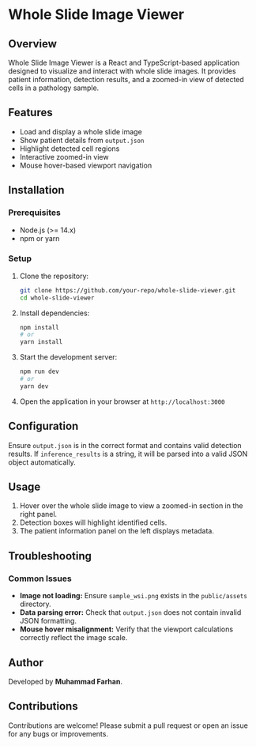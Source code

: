 # Whole Slide Image Viewer

## Overview
Whole Slide Image Viewer is a React and TypeScript-based application designed to visualize and interact with whole slide images. It provides patient information, detection results, and a zoomed-in view of detected cells in a pathology sample.

## Features
- Load and display a whole slide image
- Show patient details from `output.json`
- Highlight detected cell regions
- Interactive zoomed-in view
- Mouse hover-based viewport navigation

## Installation
### Prerequisites
- Node.js (>= 14.x)
- npm or yarn

### Setup
1. Clone the repository:
   ```sh
   git clone https://github.com/your-repo/whole-slide-viewer.git
   cd whole-slide-viewer
   ```
2. Install dependencies:
   ```sh
   npm install
   # or
   yarn install
   ```
3. Start the development server:
   ```sh
   npm run dev
   # or
   yarn dev
   ```
4. Open the application in your browser at `http://localhost:3000`


## Configuration
Ensure `output.json` is in the correct format and contains valid detection results. If `inference_results` is a string, it will be parsed into a valid JSON object automatically.

## Usage
1. Hover over the whole slide image to view a zoomed-in section in the right panel.
2. Detection boxes will highlight identified cells.
3. The patient information panel on the left displays metadata.

## Troubleshooting
### Common Issues
- **Image not loading:** Ensure `sample_wsi.png` exists in the `public/assets` directory.
- **Data parsing error:** Check that `output.json` does not contain invalid JSON formatting.
- **Mouse hover misalignment:** Verify that the viewport calculations correctly reflect the image scale.

## Author
Developed by **Muhammad  Farhan**.

## Contributions
Contributions are welcome! Please submit a pull request or open an issue for any bugs or improvements.

